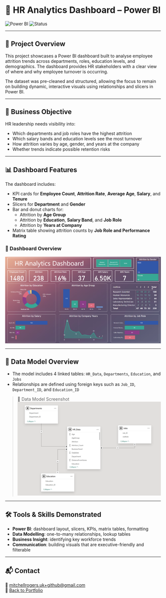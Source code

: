 # 🧠 HR Analytics Dashboard – Power BI

![Power BI](https://img.shields.io/badge/PowerBI-Visualisation-yellow?style=flat&logo=powerbi&logoColor=white)
![Status](https://img.shields.io/badge/Project-Complete-brightgreen)

---

## 📌 Project Overview

This project showcases a Power BI dashboard built to analyse employee attrition trends across departments, roles, education levels, and demographics. The dashboard provides HR stakeholders with a clear view of where and why employee turnover is occurring.

The dataset was pre-cleaned and structured, allowing the focus to remain on building dynamic, interactive visuals using relationships and slicers in Power BI.

---

## 🎯 Business Objective

HR leadership needs visibility into:
- Which departments and job roles have the highest attrition
- Which salary bands and education levels see the most turnover
- How attrition varies by age, gender, and years at the company
- Whether trends indicate possible retention risks

---

## 📊 Dashboard Features

The dashboard includes:
- KPI cards for **Employee Count**, **Attrition Rate**, **Average Age**, **Salary**, and **Tenure**
- Slicers for **Department** and **Gender**
- Bar and donut charts for:
  - Attrition by **Age Group**
  - Attrition by **Education**, **Salary Band**, and **Job Role**
  - Attrition by **Years at Company**
- Matrix table showing attrition counts by **Job Role and Performance Rating**

### 📸 Dashboard Overview
![Power BI Dashboard](images/powerbi-hr-dashboard.png)

---

## 🧩 Data Model Overview

- The model includes 4 linked tables: `HR_Data`, `Departments`, `Education`, and `Jobs`
- Relationships are defined using foreign keys such as `Job_ID`, `Department_ID`, and `Education_ID`

> 📸 Data Model Screenshot  
> ![Power BI Data Model](images/powerbi-hr-relations.png)

---

## 🛠 Tools & Skills Demonstrated

- **Power BI**: dashboard layout, slicers, KPIs, matrix tables, formatting
- **Data Modelling**: one-to-many relationships, lookup tables
- **Business Insight**: identifying key workforce trends
- **Communication**: building visuals that are executive-friendly and filterable

---

## 📬 Contact

📧 mitchellrogers.uk+github@gmail.com  
🔗 [Back to Portfolio](https://mjr-portfolio.github.io/mjr_analyst_portfolio.github.io/)
